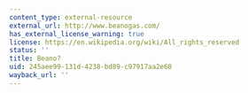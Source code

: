 ```yaml
---
content_type: external-resource
external_url: http://www.beanogas.com/
has_external_license_warning: true
license: https://en.wikipedia.org/wiki/All_rights_reserved
status: ''
title: Beano?
uid: 245aee99-131d-4238-bd89-c97917aa2e60
wayback_url: ''
---
```

